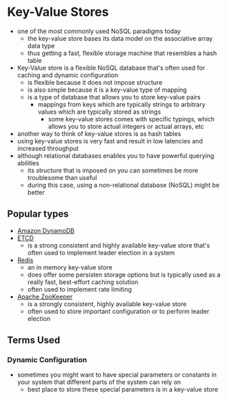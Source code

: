 # Key-Value Stores
- one of the most commonly used NoSQL paradigms today
  - the key-value store bases its data model on the associative array data type
  - thus getting a fast, flexible storage machine that resembles a hash table
- Key-Value store is a flexible NoSQL database that's often used for caching and dynamic configuration
  - is flexible because it does not impose structure
  - is also simple because it is a key-value type of mapping
  - is a type of database that allows you to store key-value pairs
    - mappings from keys which are typically strings to arbitrary values which are typically stored as strings
      - some key-value stores comes with specific typings, which allows you to store actual integers or actual arrays, etc
- another way to think of key-value stores is as hash tables
- using key-value stores is very fast and result in low latencies and increased throughput
- although relational databases enables you to have powerful querying abilities
  - its structure that is imposed on you can sometimes be more troublesome than useful
  - during this case, using a non-relational database (NoSQL) might be better
## Popular types
- [Amazon DynamoDB](https://aws.amazon.com/dynamodb/)
- [ETCD](https://etcd.io/)
  - is a strong consistent and highly available key-value store that's often used to implement leader election in a system
- [Redis](https://redis.io/)
  - an in memory key-value store
  - does offer some persisten storage options but is typically used as a really fast, best-effort caching solution
  - often used to implement rate limiting
- [Apache ZooKeeper](https://zookeeper.apache.org/)
  - is a strongly consistent, highly available key-value store
  - often used to store important configuration or to perform leader election
## Terms Used
### Dynamic Configuration
- sometimes you might want to have special parameters or constants in your system that different parts of the system can rely on
  - best place to store these special parameters is in a key-value store
